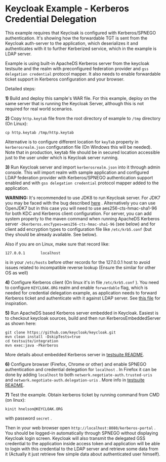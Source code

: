 Keycloak Example - Kerberos Credential Delegation
=================================================

This example requires that Keycloak is configured with Kerberos/SPNEGO authentication. It's showing how the forwardable TGT is sent from
the Keycloak auth-server to the application, which deserializes it and authenticates with it to further Kerberized service, which in the example is LDAP server.

Example is using built-in ApacheDS Kerberos server from the keycloak testsuite and the realm with preconfigured federation provider and `gss delegation credential` protocol mapper.
It also needs to enable forwardable ticket support in Kerberos configuration and your browser.

Detailed steps:

**1)** Build and deploy this sample's WAR file. For this example, deploy on the same server that is running the Keycloak Server, although this is not required for real world scenarios.


**2)** Copy `http.keytab` file from the root directory of example to `/tmp` directory (On Linux):

```
cp http.keytab /tmp/http.keytab
```

Alternative is to configure different location for `keyTab` property in `kerberosrealm.json` configuration file (On Windows this will be needed).
Note that in production, keytab file should be in secured location accessible just to the user under which is Keycloak server running.


**3)** Run Keycloak server and import `kerberosrealm.json` into it through admin console. This will import realm with sample application
and configured LDAP federation provider with Kerberos/SPNEGO authentication support enabled and with `gss delegation credential` protocol mapper 
added to the application.

**WARNING:** It's recommended to use JDK8 to run Keycloak server. For JDK7 you may be faced with the bug described [here](http://darranl.blogspot.cz/2014/09/kerberos-encrypteddata-null-key-keytype.html) . 
Alternatively you can use OpenJDK7 but in this case you will need to use aes256-cts-hmac-sha1-96 for both KDC and Kerberos client configuration. For server, 
you can add system property to the maven command when running ApacheDS Kerberos server `-Dkerberos.encTypes=aes256-cts-hmac-sha1-96` (see below) and for 
client add encryption types to configuration file like `/etc/krb5.conf` (but they should be already available. See below).

Also if you are on Linux, make sure that record like:
```
127.0.0.1       localhost
```
is in your `/etc/hosts` before other records for the 127.0.0.1 host to avoid issues related to incompatible reverse lookup (Ensure the similar for other OS as well)


**4)** Configure Kerberos client (On linux it's in file `/etc/krb5.conf` ). You need to configure `KEYCLOAK.ORG` realm and enable `forwardable` flag, which is needed 
for credential delegation example, as application needs to forward Kerberos ticket and authenticate with it against LDAP server. 
See [this file](https://github.com/keycloak/keycloak/blob/master/testsuite/integration/src/main/resources/kerberos/test-krb5.conf) for inspiration.

**5)**  Run ApacheDS based Kerberos server embedded in Keycloak. Easiest is to checkout keycloak sources, build and then run KerberosEmbeddedServer 
as shown here: 

```
git clone https://github.com/keycloak/keycloak.git
mvn clean install -DskipTests=true
cd testsuite/integration
mvn exec:java -Pkerberos
```

More details about embedded Kerberos server in [testsuite README](https://github.com/keycloak/keycloak/blob/master/testsuite/integration/README.md#kerberos-server).

  
**6)** Configure browser (Firefox, Chrome or other) and enable SPNEGO authentication and credential delegation for `localhost` . 
In Firefox it can be done by adding `localhost` to both `network.negotiate-auth.trusted-uris` and `network.negotiate-auth.delegation-uris` . 
More info in [testsuite README](https://github.com/keycloak/keycloak/blob/master/testsuite/integration/README.md#kerberos-server).  
 
 
**7)** Test the example. Obtain kerberos ticket by running command from CMD (on linux):
```
kinit hnelson@KEYCLOAK.ORG
```
with password `secret` .

Then in your web browser open `http://localhost:8080/kerberos-portal` . You should be logged-in automatically through SPNEGO without displaying Keycloak login screen.
Keycloak will also transmit the delegated GSS credential to the application inside access token and application will be able to login with this credential
to the LDAP server and retrieve some data from it (Actually it just retrieve few simple data about authenticated user himself).